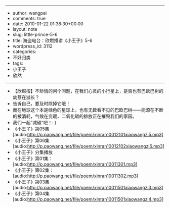 - --
- author: wangpei
- comments: true
- date: 2010-01-22 01:38:30+00:00
- layout: note
- slug: little-prince-5-6
- title: 海盗电台：欣燃播讲《小王子》5-6
- wordpress_id: 3112
- categories:
- 不好归类
- tags:
- 小王子
- 欣然
- --
- 【欣燃按】不矫情的问个问题，在我们心灵的小行星上，是否也有巴欧巴树的幼芽在滋长？
- 告诉自己，要及时除掉它哦！ 
- 而在地球这个本是绿色的星球上，也有无数看不见的巴欧巴树——能源在不断的被消耗，气候在变暖，二氧化碳的排放正在摧毁我们的家园。
- 我们一起“减碳”吧！: )
- 《小王子》第05集 [audio:http://p.paowang.net/file/poem/xinran10012101xiaowangzi5.mp3]
- 《小王子》第06集 [audio:http://p.paowang.net/file/poem/xinran10012102xiaowangzi6.mp3]
- 《小王子》分集播放
- 《小王子》第01集：[audio:http://p.paowang.net/file/poem/xinran10011301.mp3]
- 《小王子》第02集：[audio:http://p.paowang.net/file/poem/xinran10011302.mp3]
- 《小王子》第03集 [audio:http://p.paowang.net/file/poem/xinran10011501xiaowangzi3.mp3]
- 《小王子》第04集 [audio:http://p.paowang.net/file/poem/xinran10011501xiaowangzi4.mp3]
